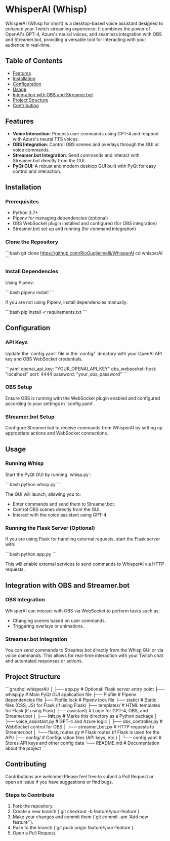 
# WhisperAI (Whisp)

WhisperAI (Whisp for short) is a desktop-based voice assistant designed to enhance your Twitch streaming experience. It combines the power of OpenAI's GPT-4, Azure's neural voices, and seamless integration with OBS and Streamer.bot, providing a versatile tool for interacting with your audience in real-time.

## Table of Contents
- [Features](#features)
- [Installation](#installation)
- [Configuration](#configuration)
- [Usage](#usage)
- [Integration with OBS and Streamer.bot](#integration-with-obs-and-streamerbot)
- [Project Structure](#project-structure)
- [Contributing](#contributing)


## Features
- **Voice Interaction**: Process user commands using GPT-4 and respond with Azure's neural TTS voices.
- **OBS Integration**: Control OBS scenes and overlays through the GUI or voice commands.
- **Streamer.bot Integration**: Send commands and interact with Streamer.bot directly from the GUI.
- **PyQt GUI**: A robust and modern desktop GUI built with PyQt for easy control and interaction.

## Installation

### Prerequisites
- Python 3.7+
- Pipenv for managing dependencies (optional)
- OBS WebSocket plugin installed and configured (for OBS integration)
- Streamer.bot set up and running (for command integration)

### Clone the Repository

\`\`\`bash
git clone https://github.com/RioGuglielmelli/WhisperAI
cd whisperAI
\`\`\`

### Install Dependencies

Using Pipenv:

\`\`\`bash
pipenv install
\`\`\`

If you are not using Pipenv, install dependencies manually:

\`\`\`bash
pip install -r requirements.txt
\`\`\`

## Configuration

### API Keys
Update the \`config.yaml\` file in the \`config/\` directory with your OpenAI API key and OBS WebSocket credentials.

\`\`\`yaml
openai_api_key: "YOUR_OPENAI_API_KEY"
obs_websocket:
  host: "localhost"
  port: 4444
  password: "your_obs_password"
\`\`\`

### OBS Setup
Ensure OBS is running with the WebSocket plugin enabled and configured according to your settings in \`config.yaml\`.

### Streamer.bot Setup
Configure Streamer.bot to receive commands from WhisperAI by setting up appropriate actions and WebSocket connections.

## Usage

### Running Whisp
Start the PyQt GUI by running \`whisp.py\`:

\`\`\`bash
python whisp.py
\`\`\`

The GUI will launch, allowing you to:

- Enter commands and send them to Streamer.bot.
- Control OBS scenes directly from the GUI.
- Interact with the voice assistant using GPT-4.

### Running the Flask Server (Optional)
If you are using Flask for handling external requests, start the Flask server with:

\`\`\`bash
python app.py
\`\`\`

This will enable external services to send commands to WhisperAI via HTTP requests.

## Integration with OBS and Streamer.bot

### OBS Integration
WhisperAI can interact with OBS via WebSocket to perform tasks such as:

- Changing scenes based on user commands.
- Triggering overlays or animations.

### Streamer.bot Integration
You can send commands to Streamer.bot directly from the Whisp GUI or via voice commands. This allows for real-time interaction with your Twitch chat and automated responses or actions.

## Project Structure

\`\`\`graphql
whisperAI/
│
├── app.py                  # Optional: Flask server entry point
├── whisp.py                # Main PyQt GUI application file
├── Pipfile                 # Pipenv dependencies file
├── Pipfile.lock            # Pipenv lock file
├── static/                 # Static files (CSS, JS) for Flask (if using Flask)
├── templates/              # HTML templates for Flask (if using Flask)
├── assistant/              # Logic for GPT-4, OBS, and Streamer.bot
│   ├── __init__.py         # Marks this directory as a Python package
│   ├── voice_assistant.py  # GPT-4 and Azure logic
│   ├── obs_controller.py   # WebSocket control for OBS
│   ├── streamer_bot.py     # HTTP requests to Streamer.bot
│   └── flask_routes.py     # Flask routes (if Flask is used for the API)
├── config/                 # Configuration files (API keys, etc.)
│   └── config.yaml         # Stores API keys and other config data
└── README.md               # Documentation about the project
\`\`\`

## Contributing

Contributions are welcome! Please feel free to submit a Pull Request or open an issue if you have suggestions or find bugs.

### Steps to Contribute
1. Fork the repository.
2. Create a new branch (\`git checkout -b feature/your-feature\`).
3. Make your changes and commit them (\`git commit -am 'Add new feature'\`).
4. Push to the branch (\`git push origin feature/your-feature\`).
5. Open a Pull Request.
